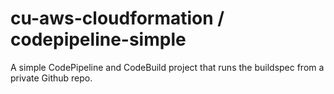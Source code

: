 # cu-aws-cloudformation / codepipeline-simple

A simple CodePipeline and CodeBuild project that runs the buildspec from a private Github repo.
